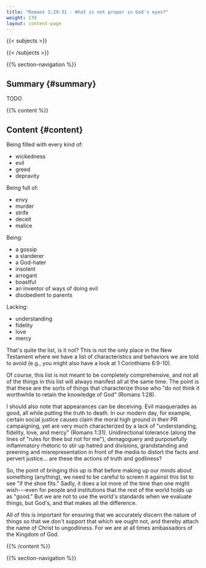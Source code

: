 ```yaml
---
title: "Romans 1:29-31 - What is not proper in God's eyes?"
weight: 170
layout: content-page
---
```


{{< subjects >}}

{{< /subjects >}}

{{% section-navigation %}}

<!-- ## Video {#video}

{{% video
src=""

playlist=""

video=""

audio=""

slides="https://bibledocs.org/slides/"
%}} -->

## Summary {#summary}

TODO

<!-- ## Timestamps {#timestamps} -->

{{% content %}}

## Content {#content}

<!-- --- -->

Being filled with every kind of:

- wickedness
- evil
- greed
- depravity

Being full of:

- envy
- murder
- strife
- deceit
- malice

Being:

- a gossip
- a slanderer
- a God-hater
- insolent
- arrogant
- boastful
- an inventor of ways of doing evil
- disobedient to parents

Lacking:

- understanding
- fidelity
- love
- mercy

That's quite the list, is it not? This is not the only place in the New Testament where we have a list of characteristics and behaviors we are told to avoid (e.g., you might also have a look at 1 Corinthians 6:9-10).

Of course, this list is not meant to be completely comprehensive, and not all of the things in this list will always manifest all at the same time. The point is that these are the sorts of things that characterize those who "do not think it worthwhile to retain the knowledge of God" (Romans 1:28).

I should also note that appearances can be deceiving. Evil masquerades as good, all while putting the truth to death. In our modern day, for example, certain social justice causes claim the moral high ground in their PR campaigning, yet are very much characterized by a lack of "understanding, fidelity, love, and mercy" (Romans 1:31). Unidirectional tolerance (along the lines of "rules for thee but not for me"), demagoguery and purposefully inflammatory rhetoric to stir up hatred and divisions, grandstanding and preening and misrepresentation in front of the media to distort the facts and pervert justice... are these the actions of truth and godliness?

So, the point of bringing this up is that before making up our minds about something (anything), we need to be careful to screen it against this list to see "if the shoe fits." Sadly, it does a lot more of the time than one might wish---even for people and institutions that the rest of the world holds up as "good." But we are not to use the world's standards when we evaluate things, but God's, and that makes all the difference.

All of this is important for ensuring that we accurately discern the nature of things so that we don't support that which we ought not, and thereby attach the name of Christ to ungodliness. For we are at all times ambassadors of the Kingdom of God.

{{% /content %}}


<!-- {{% transcript %}}

## Video/audio transcript {#video-audio-transcript}



{{% /transcript %}} -->

{{% section-navigation %}}
